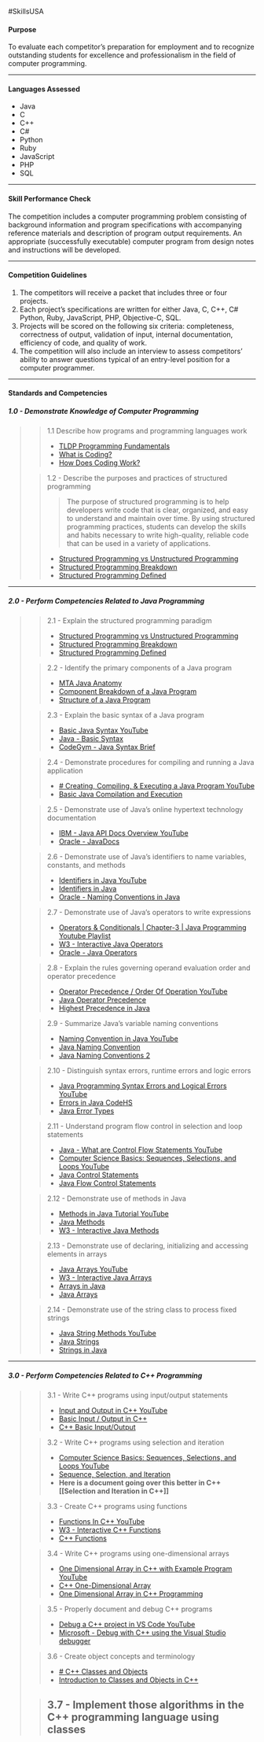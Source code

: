 #SkillsUSA
#### Purpose
To evaluate each competitor’s preparation for employment and to recognize outstanding students for excellence and professionalism in the field of computer programming.

---

#### Languages Assessed
- Java
- C
- C++
- C#
- Python
- Ruby
- JavaScript
- PHP
- SQL

---

#### Skill Performance Check
The competition includes a computer programming problem consisting of background information and program specifications with accompanying reference materials and description of program output requirements. An appropriate (successfully executable) computer program from design notes and instructions will be developed.

---

#### Competition Guidelines
1. The competitors will receive a packet that includes three or four projects. 
2. Each project’s specifications are written for either Java, C, C++, C# Python, Ruby, JavaScript, PHP, Objective-C, SQL. 
3. Projects will be scored on the following six criteria: completeness, correctness of output, validation of input, internal documentation, efficiency of code, and quality of work. 
4. The competition will also include an interview to assess competitors’ ability to answer questions typical of an entry-level position for a computer programmer.

---

#### Standards and Competencies
##### **1.0 - Demonstrate Knowledge of Computer Programming**
>> 1.1 Describe how programs and programming languages work
>> - [TLDP Programming Fundamentals](https://tldp.org/HOWTO/Unix-and-Internet-Fundamentals-HOWTO/languages.html)
>> - [What is Coding?](https://www.makeuseof.com/tag/what-is-coding/)
>> - [How Does Coding Work?](https://www.codeconquest.com/what-is-coding/how-does-coding-work/)
>
>> 1.2 - Describe the purposes and practices of structured programming
>>> The purpose of structured programming is to help developers write code that is clear, organized, and easy to understand and maintain over time. By using structured programming practices, students can develop the skills and habits necessary to write high-quality, reliable code that can be used in a variety of applications.
>> - [Structured Programming vs Unstructured Programming](https://www.techtarget.com/searchsoftwarequality/definition/structured-programming-modular-programming)
>> - [Structured Programming Breakdown](https://press.rebus.community/programmingfundamentals/chapter/structured-programming/)
>> - [Structured Programming Defined](https://www.techopedia.com/definition/16413/structured-programming)

---

##### **2.0 -  Perform Competencies Related to Java Programming**
>>2.1 - Explain the structured programming paradigm
>> -  [Structured Programming vs Unstructured Programming](https://www.techtarget.com/searchsoftwarequality/definition/structured-programming-modular-programming)
>> - [Structured Programming Breakdown](https://press.rebus.community/programmingfundamentals/chapter/structured-programming/)
>> - [Structured Programming Defined](https://www.techopedia.com/definition/16413/structured-programming)
>
>>2.2 - Identify the primary components of a Java program
>> - [MTA Java Anatomy](https://www.mta.ca/~rrosebru/oldcourse/comp1711/171102/comp1711A/Anatomy.html)
>> - [Component Breakdown of a Java Program](https://javatechonline.com/what-are-the-components-of-java-program/)
>> - [Structure of a Java Program](https://www.javatpoint.com/structure-of-java-program)
>
>>2.3 - Explain the basic syntax of a Java program
>> - [Basic Java Syntax YouTube](https://www.youtube.com/watch?v=3lOhz1F1zHA)
>> - [Java - Basic Syntax](https://www.tutorialspoint.com/java/java_basic_syntax.htm)
>> - [CodeGym - Java Syntax Brief](https://codegym.cc/groups/posts/java-syntax)
>
>>2.4 - Demonstrate procedures for compiling and running a Java application
>> - [# Creating, Compiling, & Executing a Java Program YouTube](https://www.youtube.com/watch?v=gHXzyAkbUhk)
>> - [Basic Java Compilation and Execution](https://www.tutorialspoint.com/Compilation-and-execution-of-Java-Program)
>
>>2.5 - Demonstrate use of Java’s online hypertext technology documentation
>> - [IBM - Java API Docs Overview YouTube](https://www.youtube.com/watch?v=ULEOb8wLa_k)
>> - [Oracle - JavaDocs](https://www.oracle.com/technical-resources/articles/java/javadoc-tool.html)
>
>>2.6 - Demonstrate use of Java’s identifiers to name variables, constants, and methods
>> - [Identifiers in Java YouTube](https://www.youtube.com/watch?v=1C9f4mqDDlY)
>> - [Identifiers in Java](https://www.javatpoint.com/identifiers-in-java)
>> -  [Oracle - Naming Conventions in Java](https://www.oracle.com/java/technologies/javase/codeconventions-namingconventions.html)
>
>>2.7 - Demonstrate use of Java’s operators to write expressions
>> - [Operators & Conditionals | Chapter-3 | Java Programming Youtube Playlist](https://www.youtube.com/playlist?list=PLBlnK6fEyqRjvfJZwWN0kAQg_UbTJwo1R)
>> - [W3 - Interactive Java Operators](https://www.w3schools.com/java/java_operators.asp)
>> - [Oracle - Java Operators](https://docs.oracle.com/javase/tutorial/java/nutsandbolts/operators.html)
>
>>2.8 - Explain the rules governing operand evaluation order and operator precedence
>> - [Operator Precedence / Order Of Operation YouTube](https://www.youtube.com/watch?v=gEJEDdambGc)
>> - [Java Operator Precedence](https://www.javatpoint.com/java-operator-precedence)
>> - [Highest Precedence in Java](https://www.javatpoint.com/highest-precedence-in-java)
>
>>2.9 - Summarize Java’s variable naming conventions
>> - [Naming Convention in Java YouTube](https://www.youtube.com/watch?v=QZ1bsTqxmAw)
>> - [Java Naming Convention](https://www.javatpoint.com/java-naming-conventions)
>> - [Java Naming Conventions 2](https://www.educative.io/answers/what-are-the-naming-conventions-in-java)
>
>>2.10 - Distinguish syntax errors, runtime errors and logic errors
>> - [Java Programming Syntax Errors and Logical Errors YouTube](https://www.youtube.com/watch?v=qaR0DWsgLcE)
>> - [Errors in Java CodeHS](https://codehs.com/tutorial/david/errors-in-java)
>> - [Java Error Types](https://www.geeksforgeeks.org/types-of-errors-in-java-with-examples/)
>
>>2.11 - Understand program flow control in selection and loop statements
>> - [Java - What are Control Flow Statements YouTube](https://www.youtube.com/watch?v=0bWnwpZt67w)
>> - [Computer Science Basics: Sequences, Selections, and Loops YouTube](https://www.youtube.com/watch?v=eSYeHlwDCNA)
>> - [Java Control Statements](https://www.javatpoint.com/control-flow-in-java)
>> - [Java Flow Control Statements](https://howtodoinjava.com/java/flow-control/control-flow-statements/)
>
>>2.12 - Demonstrate use of methods in Java
>> - [Methods in Java Tutorial YouTube](https://www.youtube.com/watch?v=cCgOESMQe44)
>> - [Java Methods](https://www.tutorialspoint.com/java/java_methods.htm)
>> - [W3 - Interactive Java Methods](https://www.w3schools.com/java/java_methods.asp)
>
>>2.13 - Demonstrate use of declaring, initializing and accessing elements in arrays
>> - [Java Arrays YouTube](https://www.youtube.com/watch?v=xzjZy-dHHLw)
>> - [W3 - Interactive Java Arrays](https://www.w3schools.com/java/java_arrays.asp)
>> - [Arrays in Java](https://www.geeksforgeeks.org/arrays-in-java/)
>> - [Java Arrays](https://www.javatpoint.com/array-in-java)
>
>>2.14 - Demonstrate use of the string class to process fixed strings
>> - [Java String Methods YouTube](https://www.youtube.com/watch?v=vbZ85D8Hvh0)
>> - [Java Strings](https://www.javatpoint.com/java-string)
>> - [Strings in Java](https://www.geeksforgeeks.org/strings-in-java/)

---

##### **3.0 -  Perform Competencies Related to C++ Programming**
>>3.1 - Write C++ programs using input/output statements
>> - [Input and Output in C++ YouTube](https://www.youtube.com/watch?v=1Wrc91mp980)
>> - [Basic Input / Output in C++](https://www.geeksforgeeks.org/basic-input-output-c/)
>> - [C++ Basic Input/Output](https://www.programiz.com/cpp-programming/input-output)
>
>>3.2 - Write C++ programs using selection and iteration
>> - [Computer Science Basics: Sequences, Selections, and Loops YouTube](https://www.youtube.com/watch?v=eSYeHlwDCNA)
>> - [Sequence, Selection, and Iteration](https://learnprogramming.academy/programming/sequence-selection-and-iteration-the-building-blocks-of-programming-languages/)
>> - **Here is a document going over this better in C++ [[Selection and Iteration in C++]]**
>
>>3.3 - Create C++ programs using functions
>> - [Functions In C++ YouTube](https://www.youtube.com/watch?v=WpsLyYmYPbg)
>> - [W3 - Interactive C++ Functions](https://www.w3schools.com/cpp/cpp_functions.asp)
>> - [C++ Functions](https://www.programiz.com/cpp-programming/function)
>
>>3.4 - Write C++ programs using one-dimensional arrays
>> - [One Dimensional Array in C++ with Example Program YouTube](https://www.youtube.com/watch?v=9JRuS_a1vGk)
>> - [C++ One-Dimensional Array](https://codescracker.com/cpp/cpp-one-dimensional-arrays.htm)
>> - [One Dimensional Array in C++ Programming](https://www.dremendo.com/cpp-programming-tutorial/cpp-one-dimensional-array)
>
>>3.5 - Properly document and debug C++ programs
>> - [Debug a C++ project in VS Code YouTube](https://www.youtube.com/watch?v=G9gnSGKYIg4)
>> - [Microsoft - Debug with C++ using the Visual Studio debugger](https://learn.microsoft.com/en-us/visualstudio/debugger/quickstart-debug-with-cplusplus?view=vs-2022)
>
>>3.6 - Create object concepts and terminology
>> - [# C++ Classes and Objects](https://www.geeksforgeeks.org/c-classes-and-objects/)
>> - [Introduction to Classes and Objects in C++](https://www.youtube.com/watch?v=iVLQeWbgbXs)
>
>>3.7 - Implement those algorithms in the C++ programming language using classes
>> - 